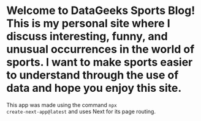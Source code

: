 <h1>Welcome to DataGeeks Sports Blog! This is my personal site where I discuss interesting, funny, and unusual occurrences in the world of sports. I want to make
sports easier to understand through the use of data and hope you enjoy this site. </h1>

This app was made using the command <code>npx create-next-app@latest</code> and uses Next for its page routing. 